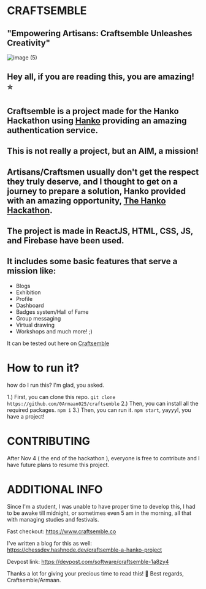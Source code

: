 # CRAFTSEMBLE

## "Empowering Artisans: Craftsemble Unleashes Creativity"

![image (5)](https://github.com/0Armaan025/Craftsemble/assets/104704093/c3a8ff34-2260-441b-97dd-0923afcf6bfd)

## Hey all, if you are reading this, you are amazing! ⭐
## **Craftsemble** is a project made for the Hanko Hackathon using [Hanko](https://hanko.io) providing an amazing authentication service.
## This is not really a project, but an AIM, a mission!
## Artisans/Craftsmen usually don't get the respect they truly deserve, and I thought to get on a journey to prepare a solution, Hanko provided with an amazing opportunity, [The Hanko Hackathon](https://hanko.io/hackathon).
## The project is made in **ReactJS, HTML, CSS, JS, and Firebase have been used**.
## It includes some basic features that serve a mission like:
- Blogs
- Exhibition
- Profile
- Dashboard
- Badges system/Hall of Fame
- Group messaging
- Virtual drawing
- Workshops and much more! ;)

It can be tested out here on [Craftsemble](https://www.craftsemble.co)

# How to run it?

how do I run this?
I'm glad, you asked.

1.) First, you can clone this repo.
```git clone https://github.com/0Armaan025/craftsemble```
2.) Then, you can install all the required packages.
```npm i```
3.) Then, you can run it.
```npm start```, yayyy!, you have a project!

# CONTRIBUTING
After Nov 4 ( the end of the hackathon ), everyone is free to contribute and I have future plans to resume this project.

# ADDITIONAL INFO

Since I'm a student, I was unable to have proper time to develop this, I had to be awake till midnight, or sometimes even 5 am in the morning, all that with managing studies and festivals.

Fast checkout: https://www.craftsemble.co

I've written a blog for this as well: https://chessdev.hashnode.dev/craftsemble-a-hanko-project

Devpost link: https://devpost.com/software/craftsemble-1a8zy4

Thanks a lot for giving your precious time to read this! 🚀
Best regards,
Craftsemble/Armaan.
